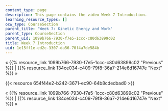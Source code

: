 ```yaml
---
content_type: page
description: This page contains the video Week 7 Introduction.
learning_resource_types: []
ocw_type: CourseSection
parent_title: 'Week 7: Kinetic Energy and Work'
parent_type: CourseSection
parent_uid: 1099b766-7930-f7e5-1ccc-c80d63899c02
title: Week 7 Introduction
uid: 1e15ff1e-ed2c-3307-da56-70f4a7de584b
---
```


« {{% resource_link 1099b766-7930-f7e5-1ccc-c80d63899c02 "Previous" %}} | {{% resource_link 134ce034-c409-79f8-36a7-214e6d16747e "Next" %}} »

{{< resource 654f44e2-b242-3671-ec90-64b8cdedbad0 >}}

« {{% resource_link 1099b766-7930-f7e5-1ccc-c80d63899c02 "Previous" %}} | {{% resource_link 134ce034-c409-79f8-36a7-214e6d16747e "Next" %}} »